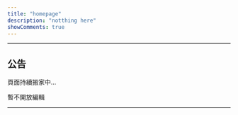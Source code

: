 ```yaml
---
title: "homepage"
description: "notthing here"
showComments: true
---
```


---
## 公告

頁面持續搬家中...

暫不開放編輯

---

